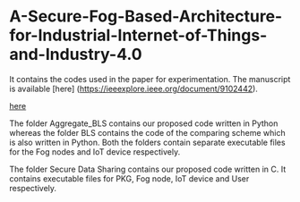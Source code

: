 # A-Secure-Fog-Based-Architecture-for-Industrial-Internet-of-Things-and-Industry-4.0
It contains the codes used in the paper for experimentation. The manuscript is available [here] (https://ieeexplore.ieee.org/document/9102442).

[here](https://ieeexplore.ieee.org/document/9102442)

The folder Aggregate_BLS contains our proposed code written in Python whereas the folder BLS contains the code of the comparing scheme
which is also written in Python. Both the folders contain separate executable files for the Fog nodes and IoT device respectively.

The folder Secure Data Sharing contains our proposed code written in C. It contains executable files for PKG, Fog node, IoT device and
User respectively.
